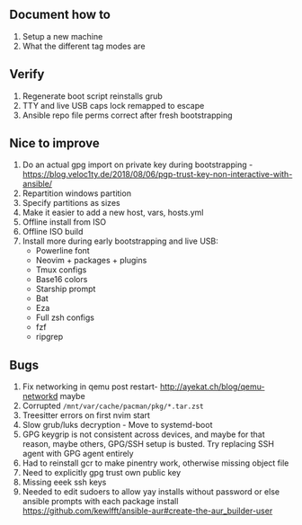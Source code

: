 ## Document how to

1. Setup a new machine
1. What the different tag modes are

## Verify

1. Regenerate boot script reinstalls grub
1. TTY and live USB caps lock remapped to escape
1. Ansible repo file perms correct after fresh bootstrapping

## Nice to improve

1. Do an actual gpg import on private key during bootstrapping - https://blog.veloc1ty.de/2018/08/06/pgp-trust-key-non-interactive-with-ansible/
1. Repartition windows partition
1. Specify partitions as sizes
1. Make it easier to add a new host, vars, hosts.yml
1. Offline install from ISO
1. Offline ISO build
1. Install more during early bootstrapping and live USB:
   - Powerline font
   - Neovim + packages + plugins
   - Tmux configs
   - Base16 colors
   - Starship prompt
   - Bat
   - Eza
   - Full zsh configs
   - fzf
   - ripgrep

## Bugs

1. Fix networking in qemu post restart- http://ayekat.ch/blog/qemu-networkd
   maybe
1. Corrupted `/mnt/var/cache/pacman/pkg/*.tar.zst`
1. Treesitter errors on first nvim start
1. Slow grub/luks decryption - Move to systemd-boot
1. GPG keygrip is not consistent across devices, and maybe for that reason,
   maybe others, GPG/SSH setup is busted. Try replacing SSH agent with GPG
   agent entirely
1. Had to reinstall gcr to make pinentry work, otherwise missing object file
1. Need to explicitly gpg trust own public key
1. Missing eeek ssh keys
1. Needed to edit sudoers to allow yay installs without password or else
   ansible prompts with each package install
   https://github.com/kewlfft/ansible-aur#create-the-aur_builder-user

